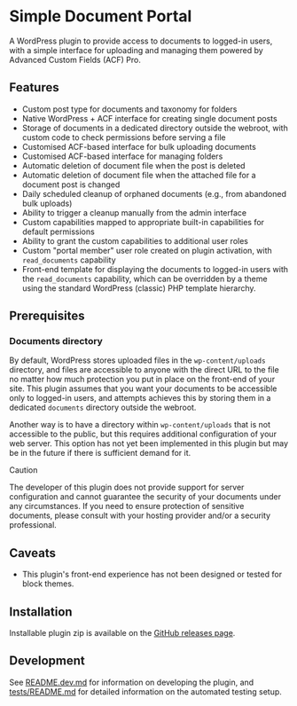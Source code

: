 # Simple Document Portal

A WordPress plugin to provide access to documents to logged-in users, with a simple interface for uploading and managing them powered by Advanced Custom Fields (ACF) Pro.

## Features

- Custom post type for documents and taxonomy for folders
- Native WordPress + ACF interface for creating single document posts
- Storage of documents in a dedicated directory outside the webroot, with custom code to check permissions before serving a file
- Customised ACF-based interface for bulk uploading documents
- Customised ACF-based interface for managing folders
- Automatic deletion of document file when the post is deleted
- Automatic deletion of document file when the attached file for a document post is changed
- Daily scheduled cleanup of orphaned documents (e.g., from abandoned bulk uploads)
- Ability to trigger a cleanup manually from the admin interface
- Custom capabilities mapped to appropriate built-in capabilities for default permissions
- Ability to grant the custom capabilities to additional user roles
- Custom "portal member" user role created on plugin activation, with `read_documents` capability
- Front-end template for displaying the documents to logged-in users with the `read_documents` capability, which can be overridden by a theme using the standard WordPress (classic) PHP template hierarchy.

## Prerequisites

### Documents directory

By default, WordPress stores uploaded files in the `wp-content/uploads` directory, and files are accessible to anyone with the direct URL to the file no matter how much protection you put in place on the front-end of your site. This plugin assumes that you want your documents to be accessible only to logged-in users, and attempts achieves this by storing them in a dedicated `documents` directory outside the webroot.

Another way is to have a directory within `wp-content/uploads` that is not accessible to the public, but this requires additional configuration of your web server. This option has not yet been implemented in this plugin but may be in the future if there is sufficient demand for it.

> [!CAUTION]
> The developer of this plugin does not provide support for server configuration and cannot guarantee the security of your documents under any circumstances. If you need to ensure protection of sensitive documents, please consult with your hosting provider and/or a security professional.

## Caveats

- This plugin's front-end experience has not been designed or tested for block themes.

## Installation

Installable plugin zip is available on the [GitHub releases page](https://github.com/doubleedesign/simple-document-portal/releases).

## Development

See [README.dev.md](README.dev.md) for information on developing the plugin, and [tests/README.md](tests/README.md) for detailed information on the automated testing setup.

